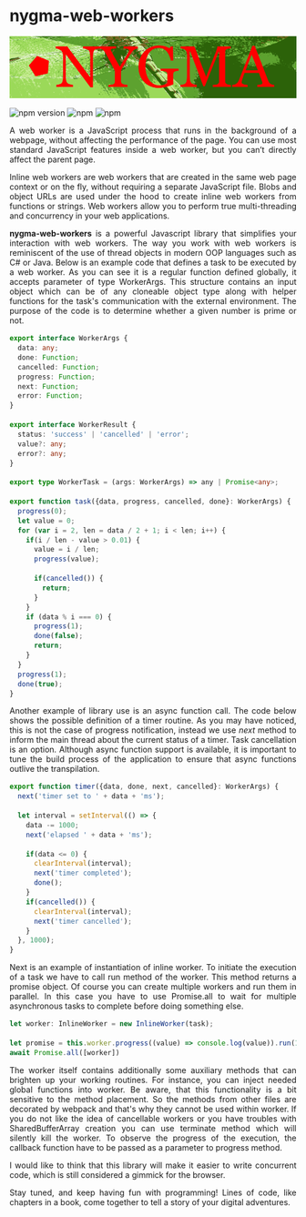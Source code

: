 # nygma-web-workers

<p align="center">
  <img src="https://raw.githubusercontent.com/oleksii-shepel/angular-inline-worker/master/projects/nygma/web-workers/emblem.png" alt="nygma" width="600"/>
</p>
  
  ![npm version](https://badge.fury.io/js/nygma-web-workers.svg)
  ![npm](https://img.shields.io/npm/dt/nygma-web-workers.svg)
  ![npm](https://img.shields.io/npm/l/nygma-web-workers.svg)

<p align="justify">
A web worker is a JavaScript process that runs in the background of a webpage, without affecting the performance of the page. You can use most standard JavaScript features inside a web worker, but you can’t directly affect the parent page.
</p>

<p align="justify">
Inline web workers are web workers that are created in the same web page context or on the fly, without requiring a separate JavaScript file. Blobs and object URLs are used under the hood to create inline web workers from functions or strings. Web workers allow you to perform true multi-threading and concurrency in your web applications.
</p>

<p align="justify">
<b>nygma-web-workers</b> is a powerful Javascript library that simplifies your interaction with web workers. The way you work with web workers is reminiscent of the use of thread objects in modern OOP languages such as C# or Java. Below is an example code that defines a task to be executed by a web worker. As you can see it is a regular function defined globally, it accepts parameter of type WorkerArgs. This structure contains an input object which can be of any cloneable object type along with helper functions for the task's communication with the external environment. The purpose of the code is to determine whether a given number is prime or not.
</p>

```typescript
export interface WorkerArgs {
  data: any;
  done: Function;
  cancelled: Function;
  progress: Function;
  next: Function;
  error: Function;
}

export interface WorkerResult {
  status: 'success' | 'cancelled' | 'error';
  value?: any;
  error?: any;
}

export type WorkerTask = (args: WorkerArgs) => any | Promise<any>;

export function task({data, progress, cancelled, done}: WorkerArgs) {
  progress(0);
  let value = 0;
  for (var i = 2, len = data / 2 + 1; i < len; i++) {
    if(i / len - value > 0.01) {
      value = i / len;
      progress(value);

      if(cancelled()) {
        return;
      }
    }
    if (data % i === 0) {
      progress(1);
      done(false);
      return;
    }
  }
  progress(1);
  done(true);
}
```
<p align="justify">
Another example of library use is an async function call. The code below shows the possible definition of a timer routine. As you may have noticed, this is not the case of progress notification, instead we use <i>next</i> method to inform the main thread about the current status of a timer. Task cancellation is an option. Although async function support is available, it is important to tune the build process of the application to ensure that async functions outlive the transpilation.
</p>

```typescript
export function timer({data, done, next, cancelled}: WorkerArgs) {
  next('timer set to ' + data + 'ms');

  let interval = setInterval(() => {
    data -= 1000;
    next('elapsed ' + data + 'ms');

    if(data <= 0) {
      clearInterval(interval);
      next('timer completed');
      done();
    }
    if(cancelled()) {
      clearInterval(interval);
      next('timer cancelled');
    }
  }, 1000);
}
```

<p align="justify">
Next is an example of instantiation of inline worker. To initiate the execution of a task we have to call run method of the worker. This method returns a promise object. Of course you can create multiple workers and run them in parallel. In this case you have to use Promise.all to wait for multiple asynchronous tasks to complete before doing something else.
</p>

```typescript
let worker: InlineWorker = new InlineWorker(task);

let promise = this.worker.progress((value) => console.log(value)).run(1234567890);
await Promise.all([worker])
```
<p align="justify">
The worker itself contains additionally some auxiliary methods that can brighten up your working routines. For instance, you can inject needed global functions into worker. Be aware, that this functionality is a bit sensitive to the method placement. So the methods from other files are decorated by webpack and that's why they cannot be used within worker. If you do not like the idea of cancellable workers or you have troubles with SharedBufferArray creation you can use terminate method which will silently kill the worker. To observe the progress of the execution, the callback function have to be passed as a parameter to progress method. 
</p>

<p align="justify">
I would like to think that this library will make it easier to write concurrent code, which is still considered a gimmick for the browser.
</p>

<p align="justify">
Stay tuned, and keep having fun with programming! Lines of code, like chapters in a book, come together to tell a story of your digital adventures.
</p>
